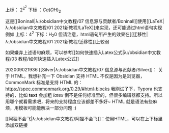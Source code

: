 上标： $2^{2^{2}}$ 
下标 ：$Ca(OH)_2$  

这是[[Boninall|λ:/obsidian中文教程/07 信息源与贡献者/Boninall]]使用[[LaTeX|λ:/obsidian中文教程/01 2021新教程/LaTeX]]来实现，还可能通过html语句实现
例如
上标：4<sup>2</sup>
下标：H<sub>2</sub>0
但请注意，html语句所产生的效果在[[迁移性|λ:/obsidian中文教程/01 2021新教程/迁移性]]上较弱

如果嫌弃上述语句麻烦，可以参考[[如何快速插入Latex公式|λ:/obsidian中文教程/03 教程/如何快速插入Latex公式]]

202009021936
[[Silver|λ:/obsidian中文教程/07 信息源与贡献者/Silver]]：
关于 HTML，我想补充一下 Obsidian 支持 HTML 不仅是因为是浏览器，CommonMark 标准是支持 HTML 的：https://spec.commonmark.org/0.29/#html-blocks
我刚试了下，Typora 也支持的，比如 <b>text</b> 会加粗
$latex$ 倒不是任何标准里的，但很多编辑器都支持。所以用哪个就看需求吧，将来的支持程度应该都差不多好~
HTML 就是语法有些麻烦，用模板可能能解决一部分问题 :)

[[阿狸不会飞|λ:/obsidian中文教程/阿狸不会飞]]：使用HTML，可以在上下标里添加双链接